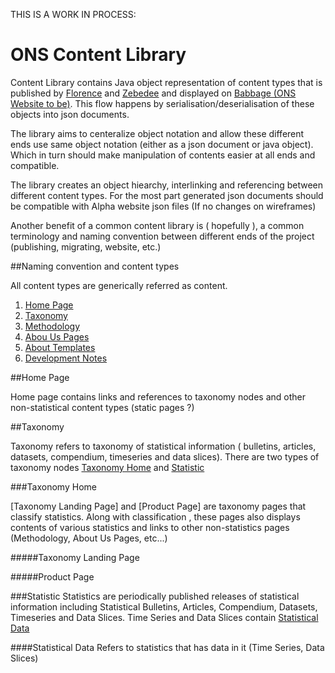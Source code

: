 THIS IS A WORK IN PROCESS:


ONS Content Library
=========================== 

Content Library contains Java object representation of content types that is published by [Florence](https://github.com/ONSdigital/florence) and [Zebedee](https://github.com/Carboni/zebedee) and displayed on [Babbage (ONS Website to be)](https://github.com/ONSdigital/babbage). This flow happens by serialisation/deserialisation of these objects into json documents.

The library aims to centeralize object notation and allow these different ends use same object notation (either as a json document or java object). Which in turn should make manipulation of contents easier at all ends and compatible.

The library creates an object hiearchy, interlinking and referencing between different content types. For the most part generated json documents should be compatible with Alpha website json files (If no changes on wireframes)

Another benefit of a common content library is ( hopefully ), a common terminology and naming convention between different ends of the project (publishing, migrating, website, etc.)


##Naming convention and content types

All content types are generically referred as content.

1. [Home Page](#home-page)
2. [Taxonomy](#taxonomy)
3. [Methodology](#methodology)
4. [Abou Us Pages](#about-us)
5. [About Templates](#about-templates)
6. [Development Notes](#development-notes)
 

##Home Page

Home page contains links and references to taxonomy nodes and  other non-statistical content types (static pages ?)

##Taxonomy

Taxonomy refers to taxonomy of statistical information ( bulletins, articles, datasets, compendium,  timeseries and data slices). There are two types of taxonomy nodes [Taxonomy Home](#taxonomy-home) and [Statistic](#statistic)

###Taxonomy Home

[Taxonomy Landing Page] and [Product Page] are taxonomy pages that classify statistics. Along with classification , these pages also displays contents of various statistics and links to other non-statistics pages (Methodology, About Us Pages, etc...)

#####Taxonomy Landing Page

#####Product Page

###Statistic
Statistics are periodically published releases of statistical information including Statistical Bulletins, Articles, Compendium, Datasets, Timeseries and Data Slices.  Time Series and Data Slices contain [Statistical Data](#statistical-data)

####Statistical Data
Refers to statistics that has data in it (Time Series, Data Slices)
